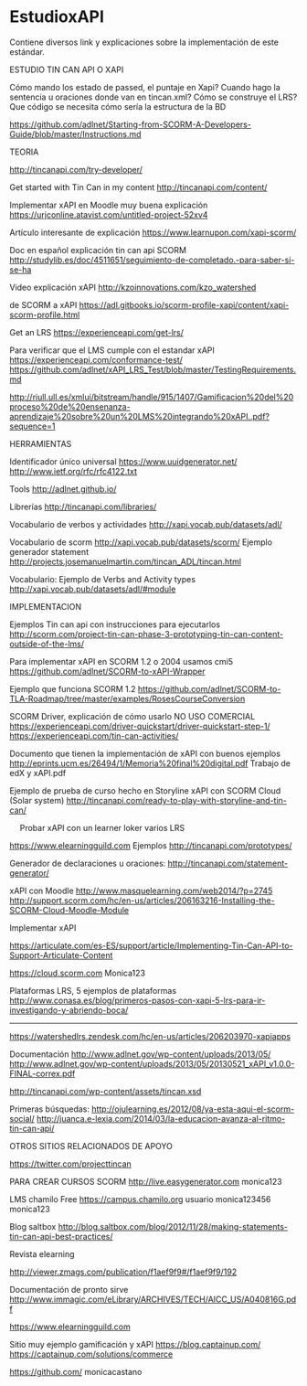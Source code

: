 # EstudioxAPI
Contiene diversos link y explicaciones sobre la implementación de este estándar.

ESTUDIO TIN CAN API O XAPI

Cómo mando los estado de passed, el puntaje en Xapi?
Cuando hago la sentencia u oraciones donde van en tincan.xml?
Cómo se construye el LRS? Que código se necesita cómo sería la estructura de la BD

https://github.com/adlnet/Starting-from-SCORM-A-Developers-Guide/blob/master/Instructions.md

TEORIA

http://tincanapi.com/try-developer/

Get started with Tin Can in my content
http://tincanapi.com/content/

Implementar xAPI en Moodle muy buena explicación
https://urjconline.atavist.com/untitled-project-52xv4

Artículo interesante de explicación
https://www.learnupon.com/xapi-scorm/

Doc en español explicación tin can api SCORM
http://studylib.es/doc/4511651/seguimiento-de-completado.-para-saber-si-se-ha


Video explicación xAPI
http://kzoinnovations.com/kzo_watershed

de SCORM a xAPI
https://adl.gitbooks.io/scorm-profile-xapi/content/xapi-scorm-profile.html

Get an LRS
https://experienceapi.com/get-lrs/

Para verificar que el LMS cumple con el estandar xAPI
https://experienceapi.com/conformance-test/
https://github.com/adlnet/xAPI_LRS_Test/blob/master/TestingRequirements.md

http://riull.ull.es/xmlui/bitstream/handle/915/1407/Gamificacion%20del%20proceso%20de%20ensenanza-aprendizaje%20sobre%20un%20LMS%20integrando%20xAPI..pdf?sequence=1

HERRAMIENTAS 

Identificador único universal
https://www.uuidgenerator.net/
http://www.ietf.org/rfc/rfc4122.txt

Tools
http://adlnet.github.io/

Librerías
http://tincanapi.com/libraries/

Vocabulario de verbos y actividades
http://xapi.vocab.pub/datasets/adl/

Vocabulario de scorm
http://xapi.vocab.pub/datasets/scorm/
Ejemplo generador statement
http://projects.josemanuelmartin.com/tincan_ADL/tincan.html

Vocabulario: Ejemplo de Verbs and Activity types
http://xapi.vocab.pub/datasets/adl/#module

IMPLEMENTACION

Ejemplos Tin can api con instrucciones para ejecutarlos
http://scorm.com/project-tin-can-phase-3-prototyping-tin-can-content-outside-of-the-lms/

Para implementar xAPI en SCORM 1.2 o 2004 usamos cmi5
https://github.com/adlnet/SCORM-to-xAPI-Wrapper

Ejemplo que funciona SCORM 1.2
https://github.com/adlnet/SCORM-to-TLA-Roadmap/tree/master/examples/RosesCourseConversion

SCORM Driver, explicación de cómo usarlo NO USO COMERCIAL
https://experienceapi.com/driver-quickstart/driver-quickstart-step-1/
https://experienceapi.com/tin-can-activities/

Documento que tienen la implementación de xAPI con buenos ejemplos
http://eprints.ucm.es/26494/1/Memoria%20final%20digital.pdf
Trabajo de edX y xAPI.pdf

Ejemplo de prueba de curso hecho en Storyline xAPI con SCORM Cloud (Solar system)
http://tincanapi.com/ready-to-play-with-storyline-and-tin-can/





 
Probar xAPI con un learner loker varios LRS

 


https://www.elearningguild.com
Ejemplos http://tincanapi.com/prototypes/

Generador de declaraciones u oraciones:
http://tincanapi.com/statement-generator/

xAPI con Moodle
http://www.masquelearning.com/web2014/?p=2745
http://support.scorm.com/hc/en-us/articles/206163216-Installing-the-SCORM-Cloud-Moodle-Module

Implementar xAPI

https://articulate.com/es-ES/support/article/Implementing-Tin-Can-API-to-Support-Articulate-Content


https://cloud.scorm.com
Monica123

Plataformas LRS, 5 ejemplos de plataformas
http://www.conasa.es/blog/primeros-pasos-con-xapi-5-lrs-para-ir-investigando-y-abriendo-boca/

----------
https://watershedlrs.zendesk.com/hc/en-us/articles/206203970-xapiapps

Documentación
http://www.adlnet.gov/wp-content/uploads/2013/05/
http://www.adlnet.gov/wp-content/uploads/2013/05/20130521_xAPI_v1.0.0-FINAL-correx.pdf


http://tincanapi.com/wp-content/assets/tincan.xsd

Primeras búsquedas:
http://ojulearning.es/2012/08/ya-esta-aqui-el-scorm-social/
http://juanca.e-lexia.com/2014/03/la-educacion-avanza-al-ritmo-tin-can-api/

OTROS SITIOS RELACIONADOS DE APOYO

https://twitter.com/projecttincan

PARA CREAR CURSOS SCORM 
http://live.easygenerator.com
monica123

LMS chamilo Free
https://campus.chamilo.org
usuario monica123456
monica123

Blog  saltbox
http://blog.saltbox.com/blog/2012/11/28/making-statements-tin-can-api-best-practices/


Revista elearning

http://viewer.zmags.com/publication/f1aef9f9#/f1aef9f9/192

Documentación de pronto sirve
http://www.immagic.com/eLibrary/ARCHIVES/TECH/AICC_US/A040816G.pdf

https://www.elearningguild.com

Sitio muy ejemplo gamificación y xAPI
https://blog.captainup.com/
https://captainup.com/solutions/commerce

https://github.com/
monicacastano
